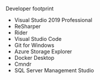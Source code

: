Developer footprint

* Visual Studio 2019 Professional
* ReSharper
* Rider
* Visual Studio Code
* Git for Windows
* Azure Storage Explorer
* Docker Desktop
* Cmndr
* SQL Server Management Studio
